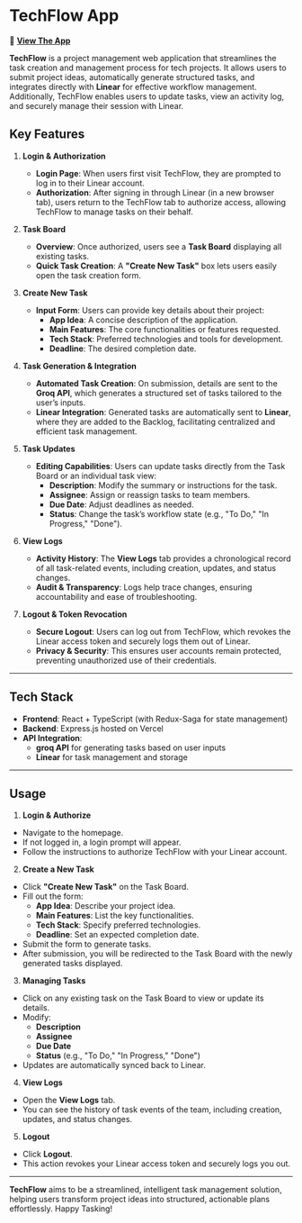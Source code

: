 # TechFlow App


📄 **[View The App](https://techflow484.netlify.app/login)**  


**TechFlow** is a project management web application that streamlines the task creation and management process for tech projects. It allows users to submit project ideas, automatically generate structured tasks, and integrates directly with **Linear** for effective workflow management. Additionally, TechFlow enables users to update tasks, view an activity log, and securely manage their session with Linear.

## Key Features

1. **Login & Authorization**

   - **Login Page**: When users first visit TechFlow, they are prompted to log in to their Linear account.
   - **Authorization**: After signing in through Linear (in a new browser tab), users return to the TechFlow tab to authorize access, allowing TechFlow to manage tasks on their behalf.

2. **Task Board**

   - **Overview**: Once authorized, users see a **Task Board** displaying all existing tasks.
   - **Quick Task Creation**: A **"Create New Task"** box lets users easily open the task creation form.

3. **Create New Task**

   - **Input Form**: Users can provide key details about their project:
     - **App Idea**: A concise description of the application.
     - **Main Features**: The core functionalities or features requested.
     - **Tech Stack**: Preferred technologies and tools for development.
     - **Deadline**: The desired completion date.

4. **Task Generation & Integration**

   - **Automated Task Creation**: On submission, details are sent to the **Groq API**, which generates a structured set of tasks tailored to the user’s inputs.
   - **Linear Integration**: Generated tasks are automatically sent to **Linear**, where they are added to the Backlog, facilitating centralized and efficient task management.

5. **Task Updates**

   - **Editing Capabilities**: Users can update tasks directly from the Task Board or an individual task view:
     - **Description**: Modify the summary or instructions for the task.
     - **Assignee**: Assign or reassign tasks to team members.
     - **Due Date**: Adjust deadlines as needed.
     - **Status**: Change the task’s workflow state (e.g., "To Do," "In Progress," "Done").

6. **View Logs**

   - **Activity History**: The **View Logs** tab provides a chronological record of all task-related events, including creation, updates, and status changes.
   - **Audit & Transparency**: Logs help trace changes, ensuring accountability and ease of troubleshooting.

7. **Logout & Token Revocation**
   - **Secure Logout**: Users can log out from TechFlow, which revokes the Linear access token and securely logs them out of Linear.
   - **Privacy & Security**: This ensures user accounts remain protected, preventing unauthorized use of their credentials.

---

## Tech Stack

- **Frontend**: React + TypeScript (with Redux-Saga for state management)
- **Backend**: Express.js hosted on Vercel
- **API Integration**:
  - **groq API** for generating tasks based on user inputs
  - **Linear** for task management and storage

---

## Usage

1. **Login & Authorize**

- Navigate to the homepage.
- If not logged in, a login prompt will appear.
- Follow the instructions to authorize TechFlow with your Linear account.

2. **Create a New Task**

- Click **"Create New Task"** on the Task Board.
- Fill out the form:
  - **App Idea**: Describe your project idea.
  - **Main Features**: List the key functionalities.
  - **Tech Stack**: Specify preferred technologies.
  - **Deadline**: Set an expected completion date.
- Submit the form to generate tasks.
- After submission, you will be redirected to the Task Board with the newly generated tasks displayed.

3. **Managing Tasks**

- Click on any existing task on the Task Board to view or update its details.
- Modify:
  - **Description**
  - **Assignee**
  - **Due Date**
  - **Status** (e.g., "To Do," "In Progress," "Done")
- Updates are automatically synced back to Linear.

4. **View Logs**

- Open the **View Logs** tab.
- You can see the history of task events of the team, including creation, updates, and status changes.

5. **Logout**

- Click **Logout**.
- This action revokes your Linear access token and securely logs you out.

---

**TechFlow** aims to be a streamlined, intelligent task management solution, helping users transform project ideas into structured, actionable plans effortlessly. Happy Tasking!
